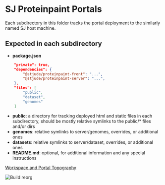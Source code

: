 # SJ Proteinpaint Portals

Each subdirectory in this folder tracks the portal deployment to the similarly named SJ host machine.

## Expected in each subdirectory

- **package.json**

```json
	"private": true,
	"dependencies": {
		"@stjude/proteinpaint-front": "...",
		"@stjude/proteinpaint-server": "...",
	},
	"files": [
		"public",
		"dataset",
		"genomes"
	]
```
- **public**: a directory for tracking deployed html and static files in each subdirectory,
should be mostly relative symlinks to the public/* files and/or dirs
- **genomes**: relative symlinks to server/genomes, overrides, or additional ones
- **datasets**: relative symlinks to server/dataset, overrides, or additional ones
- **README.md**: optional, for additional information and any special instructions

[Workspace and Portal Topography](https://docs.google.com/drawings/d/1mNADxpq78wdl578CNLiI0YFVhGmgfZ9Qsya_ES9uSRc/edit?usp=sharing)

![Build reorg](https://user-images.githubusercontent.com/411031/195737050-874d47db-b5e7-45fc-a77a-21e44cdc1eab.png)
